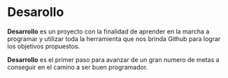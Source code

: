 # Desarollo

**Desarrollo** es un proyecto con la finalidad de aprender en la marcha a programar y utilizar toda la herramienta que nos brinda Github para lograr los objetivos propuestos.

**Desarrollo** es el primer paso para avanzar de un gran numero de metas a conseguir en el camino a ser buen programador.
